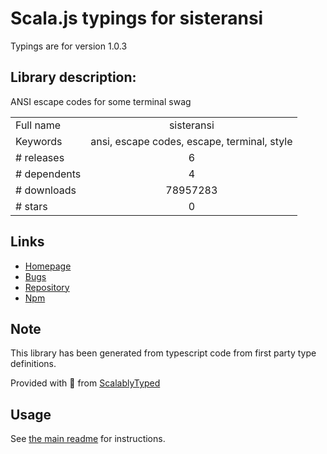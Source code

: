 
# Scala.js typings for sisteransi

Typings are for version 1.0.3

## Library description:
ANSI escape codes for some terminal swag

|                    |                 |
| ------------------ | :-------------: |
| Full name          | sisteransi |
| Keywords           | ansi, escape codes, escape, terminal, style |
| # releases         | 6 |
| # dependents       | 4 |
| # downloads        | 78957283 |
| # stars            | 0 |

## Links
- [Homepage](https://github.com/terkelg/sisteransi#readme)
- [Bugs](https://github.com/terkelg/sisteransi/issues)
- [Repository](https://github.com/terkelg/sisteransi)
- [Npm](https://www.npmjs.com/package/sisteransi)
    


## Note
This library has been generated from typescript code from first party type definitions.

Provided with :purple_heart: from [ScalablyTyped](https://github.com/oyvindberg/ScalablyTyped)

## Usage
See [the main readme](../../readme.md) for instructions.


